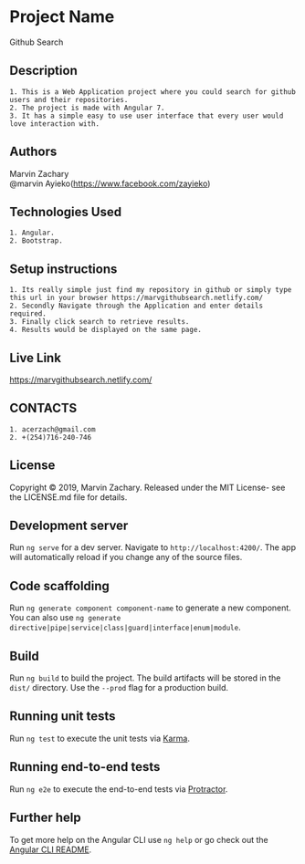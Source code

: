 # Project Name
Github Search
## Description
    1. This is a Web Application project where you could search for github users and their repositories.
    2. The project is made with Angular 7.
    3. It has a simple easy to use user interface that every user would love interaction with.  
## Authors
Marvin Zachary  
@marvin Ayieko(https://www.facebook.com/zayieko)
## Technologies Used
    1. Angular.
    2. Bootstrap.
## Setup instructions
    1. Its really simple just find my repository in github or simply type this url in your browser https://marvgithubsearch.netlify.com/
    2. Secondly Navigate through the Application and enter details required.
    3. Finally click search to retrieve results.
    4. Results would be displayed on the same page.

## Live Link
https://marvgithubsearch.netlify.com/
## CONTACTS
    1. acerzach@gmail.com
    2. +(254)716-240-746
## License
Copyright © 2019, Marvin Zachary. Released under the MIT License- see the LICENSE.md file for details.

## Development server

Run `ng serve` for a dev server. Navigate to `http://localhost:4200/`. The app will automatically reload if you change any of the source files.

## Code scaffolding

Run `ng generate component component-name` to generate a new component. You can also use `ng generate directive|pipe|service|class|guard|interface|enum|module`.

## Build

Run `ng build` to build the project. The build artifacts will be stored in the `dist/` directory. Use the `--prod` flag for a production build.

## Running unit tests

Run `ng test` to execute the unit tests via [Karma](https://karma-runner.github.io).

## Running end-to-end tests

Run `ng e2e` to execute the end-to-end tests via [Protractor](http://www.protractortest.org/).

## Further help
To get more help on the Angular CLI use `ng help` or go check out the [Angular CLI README](https://github.com/angular/angular-cli/blob/master/README.md).
